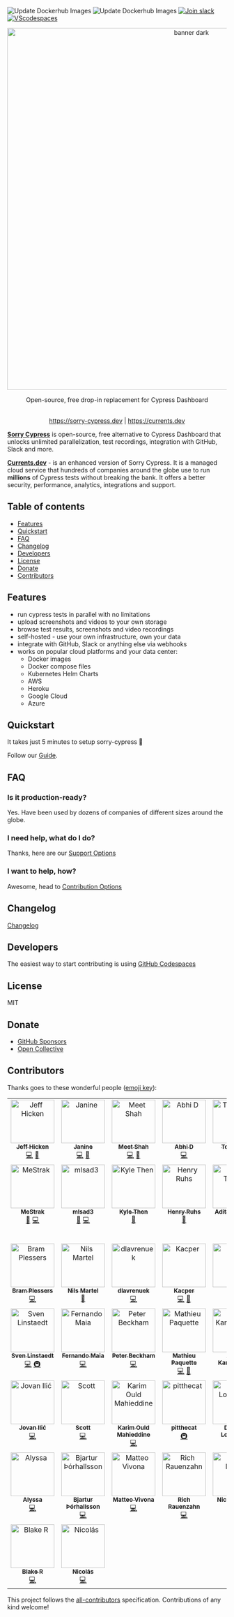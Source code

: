 ![Update Dockerhub Images](https://github.com/agoldis/sorry-cypress/workflows/Update%20Dockerhub%20Images/badge.svg?event=push)
![Update Dockerhub Images](https://github.com/agoldis/sorry-cypress/workflows/Lint%20and%20test/badge.svg)
<a href="https://join.slack.com/t/sorry-cypress/shared_invite/zt-eis1h6jl-tJELaD7q9UGEhMP8WHJOaw" target="_blank">![Join slack](https://img.shields.io/badge/join-slack-orange?logo=slack)<a/>
[![VScodespaces](https://img.shields.io/endpoint?url=https%3A%2F%2Faka.ms%2Fvso-badge)](https://docs.sorry-cypress.dev/development/development-guide#github-codespaces)

<div align="center">
<p align="center">
  <img width="830" alt="banner dark" src="https://user-images.githubusercontent.com/1637928/147379205-2fe4fb9d-49e6-4a2b-917b-2a28973d2a3a.png">
</p>

<div>Open-source, free drop-in replacement for Cypress Dashboard</div>
</div>

<br />
<p align="center">
  <a href="https://sorry-cypress.dev">https://sorry-cypress.dev</a> 
 | 
  <a href="https://currents.dev/?utm_source=github_readme">https://currents.dev</a>
</p>

**[Sorry Cypress](https://sorry-cypress.dev)** is open-source, free alternative to Cypress Dashboard that unlocks unlimited parallelization, test recordings, integration with GitHub, Slack and more.

**[Currents.dev](https://currents.dev/?utm_source=github_readme)** - is an enhanced version of Sorry Cypress. It is a managed cloud service that hundreds of companies around the globe use to run **millions** of Cypress tests without breaking the bank. It offers a better security, performance, analytics, integrations and support.



## Table of contents

- [Features](#features)
- [Quickstart](#quickstart)
- [FAQ](#faq)
- [Changelog](#changelog)
- [Developers](#developers)
- [License](#license)
- [Donate](#donate)
- [Contributors](#contributors)

## Features

- run cypress tests in parallel with no limitations
- upload screenshots and videos to your own storage
- browse test results, screenshots and video recordings
- self-hosted - use your own infrastructure, own your data
- integrate with GitHub, Slack or anything else via webhooks
- works on popular cloud platforms and your data center:
  - Docker images
  - Docker compose files
  - Kubernetes Helm Charts
  - AWS
  - Heroku
  - Google Cloud
  - Azure

## Quickstart

It takes just 5 minutes to setup sorry-cypress 🚀

Follow our [Guide](https://docs.sorry-cypress.dev/guide/get-started).

## FAQ

### Is it production-ready?

Yes. Have been used by dozens of companies of different sizes around the globe.

### I need help, what do I do?

Thanks, here are our [Support Options](https://docs.sorry-cypress.dev/support)

### I want to help, how?

Awesome, head to [Contribution Options](https://docs.sorry-cypress.dev/contributions)

## Changelog

[Changelog](https://docs.sorry-cypress.dev/development/changelog)

## Developers

The easiest way to start contributing is using [GitHub Codespaces](https://docs.sorry-cypress.dev/development/development-guide#github-codespaces)

## License

MIT

## Donate

- [GitHub Sponsors](https://github.com/sponsors/agoldis)
- [Open Collective](https://opencollective.com/sorry-cypress)

## Contributors

Thanks goes to these wonderful people ([emoji key](https://allcontributors.org/docs/en/emoji-key)):

<!-- ALL-CONTRIBUTORS-LIST:START - Do not remove or modify this section -->
<!-- prettier-ignore-start -->
<!-- markdownlint-disable -->
<table>
  <tbody>
    <tr>
      <td align="center" valign="top" width="14.28%"><a href="http://jeffhicken.com"><img src="https://avatars3.githubusercontent.com/u/5297942?v=4?s=100" width="100px;" alt="Jeff Hicken"/><br /><sub><b>Jeff Hicken</b></sub></a><br /><a href="https://github.com/sorry-cypress/sorry-cypress/commits?author=jhicken" title="Code">💻</a> <a href="#ideas-jhicken" title="Ideas, Planning, & Feedback">🤔</a></td>
      <td align="center" valign="top" width="14.28%"><a href="https://github.com/janineahn"><img src="https://avatars3.githubusercontent.com/u/15375744?v=4?s=100" width="100px;" alt="Janine"/><br /><sub><b>Janine</b></sub></a><br /><a href="https://github.com/sorry-cypress/sorry-cypress/commits?author=janineahn" title="Code">💻</a> <a href="https://github.com/sorry-cypress/sorry-cypress/commits?author=janineahn" title="Documentation">📖</a></td>
      <td align="center" valign="top" width="14.28%"><a href="https://github.com/xtroncode"><img src="https://avatars2.githubusercontent.com/u/3901381?v=4?s=100" width="100px;" alt="Meet Shah"/><br /><sub><b>Meet Shah</b></sub></a><br /><a href="https://github.com/sorry-cypress/sorry-cypress/commits?author=xtroncode" title="Code">💻</a> <a href="https://github.com/sorry-cypress/sorry-cypress/commits?author=xtroncode" title="Documentation">📖</a></td>
      <td align="center" valign="top" width="14.28%"><a href="https://github.com/abhidp"><img src="https://avatars0.githubusercontent.com/u/30851622?v=4?s=100" width="100px;" alt="Abhi D"/><br /><sub><b>Abhi D</b></sub></a><br /><a href="https://github.com/sorry-cypress/sorry-cypress/commits?author=abhidp" title="Code">💻</a></td>
      <td align="center" valign="top" width="14.28%"><a href="https://github.com/TomaszG"><img src="https://avatars0.githubusercontent.com/u/873114?v=4?s=100" width="100px;" alt="TomaszG"/><br /><sub><b>TomaszG</b></sub></a><br /><a href="https://github.com/sorry-cypress/sorry-cypress/commits?author=TomaszG" title="Code">💻</a> <a href="https://github.com/sorry-cypress/sorry-cypress/commits?author=TomaszG" title="Documentation">📖</a></td>
      <td align="center" valign="top" width="14.28%"><a href="https://www.linkedin.com/in/coreyshirk/"><img src="https://avatars1.githubusercontent.com/u/9434322?v=4?s=100" width="100px;" alt="Corey Shirk"/><br /><sub><b>Corey Shirk</b></sub></a><br /><a href="https://github.com/sorry-cypress/sorry-cypress/commits?author=coreyshirk" title="Documentation">📖</a></td>
      <td align="center" valign="top" width="14.28%"><a href="https://github.com/nickcox"><img src="https://avatars0.githubusercontent.com/u/135552?v=4?s=100" width="100px;" alt="nickcox"/><br /><sub><b>nickcox</b></sub></a><br /><a href="https://github.com/sorry-cypress/sorry-cypress/commits?author=nickcox" title="Documentation">📖</a></td>
    </tr>
    <tr>
      <td align="center" valign="top" width="14.28%"><a href="https://github.com/MeStrak"><img src="https://avatars3.githubusercontent.com/u/31989238?v=4?s=100" width="100px;" alt="MeStrak"/><br /><sub><b>MeStrak</b></sub></a><br /><a href="https://github.com/sorry-cypress/sorry-cypress/commits?author=MeStrak" title="Documentation">📖</a> <a href="https://github.com/sorry-cypress/sorry-cypress/commits?author=MeStrak" title="Code">💻</a></td>
      <td align="center" valign="top" width="14.28%"><a href="https://github.com/mlsad3"><img src="https://avatars2.githubusercontent.com/u/15711477?v=4?s=100" width="100px;" alt="mlsad3"/><br /><sub><b>mlsad3</b></sub></a><br /><a href="https://github.com/sorry-cypress/sorry-cypress/commits?author=mlsad3" title="Documentation">📖</a> <a href="https://github.com/sorry-cypress/sorry-cypress/commits?author=mlsad3" title="Code">💻</a></td>
      <td align="center" valign="top" width="14.28%"><a href="https://github.com/KyleThenTR"><img src="https://avatars3.githubusercontent.com/u/52414395?v=4?s=100" width="100px;" alt="Kyle Then"/><br /><sub><b>Kyle Then</b></sub></a><br /><a href="https://github.com/sorry-cypress/sorry-cypress/commits?author=KyleThenTR" title="Documentation">📖</a></td>
      <td align="center" valign="top" width="14.28%"><a href="https://redaxmedia.com"><img src="https://avatars3.githubusercontent.com/u/1835397?v=4?s=100" width="100px;" alt="Henry Ruhs"/><br /><sub><b>Henry Ruhs</b></sub></a><br /><a href="#ideas-redaxmedia" title="Ideas, Planning, & Feedback">🤔</a></td>
      <td align="center" valign="top" width="14.28%"><a href="https://github.com/adityatr"><img src="https://avatars0.githubusercontent.com/u/9066230?v=4?s=100" width="100px;" alt="Aditya Trivedi"/><br /><sub><b>Aditya Trivedi</b></sub></a><br /><a href="#content-adityatr" title="Content">🖋</a></td>
      <td align="center" valign="top" width="14.28%"><a href="https://github.com/StefanS-O"><img src="https://avatars2.githubusercontent.com/u/1253938?v=4?s=100" width="100px;" alt="Stefan Schulte-Ortbeck"/><br /><sub><b>Stefan Schulte-Ortbeck</b></sub></a><br /><a href="https://github.com/sorry-cypress/sorry-cypress/commits?author=StefanS-O" title="Code">💻</a> <a href="#example-StefanS-O" title="Examples">💡</a> <a href="https://github.com/sorry-cypress/sorry-cypress/commits?author=StefanS-O" title="Documentation">📖</a> <a href="#ideas-StefanS-O" title="Ideas, Planning, & Feedback">🤔</a></td>
      <td align="center" valign="top" width="14.28%"><a href="https://github.com/tico24"><img src="https://avatars2.githubusercontent.com/u/45351296?v=4?s=100" width="100px;" alt="Tim Collins"/><br /><sub><b>Tim Collins</b></sub></a><br /><a href="#content-tico24" title="Content">🖋</a> <a href="#example-tico24" title="Examples">💡</a></td>
    </tr>
    <tr>
      <td align="center" valign="top" width="14.28%"><a href="http://www.webdevotion.be"><img src="https://avatars3.githubusercontent.com/u/50583?v=4?s=100" width="100px;" alt="Bram Plessers"/><br /><sub><b>Bram Plessers</b></sub></a><br /><a href="https://github.com/sorry-cypress/sorry-cypress/commits?author=webdevotion" title="Code">💻</a></td>
      <td align="center" valign="top" width="14.28%"><a href="https://github.com/nilsmartel"><img src="https://avatars1.githubusercontent.com/u/28377948?v=4?s=100" width="100px;" alt="Nils Martel"/><br /><sub><b>Nils Martel</b></sub></a><br /><a href="https://github.com/sorry-cypress/sorry-cypress/commits?author=nilsmartel" title="Documentation">📖</a></td>
      <td align="center" valign="top" width="14.28%"><a href="https://github.com/dlavrenuek"><img src="https://avatars3.githubusercontent.com/u/20122620?v=4?s=100" width="100px;" alt="dlavrenuek"/><br /><sub><b>dlavrenuek</b></sub></a><br /><a href="https://github.com/sorry-cypress/sorry-cypress/commits?author=dlavrenuek" title="Code">💻</a></td>
      <td align="center" valign="top" width="14.28%"><a href="https://github.com/Upgreydd"><img src="https://avatars3.githubusercontent.com/u/579481?v=4?s=100" width="100px;" alt="Kacper"/><br /><sub><b>Kacper</b></sub></a><br /><a href="https://github.com/sorry-cypress/sorry-cypress/commits?author=Upgreydd" title="Code">💻</a> <a href="https://github.com/sorry-cypress/sorry-cypress/commits?author=Upgreydd" title="Documentation">📖</a></td>
      <td align="center" valign="top" width="14.28%"><a href="https://github.com/DeniDoman"><img src="https://avatars3.githubusercontent.com/u/3439929?v=4?s=100" width="100px;" alt="Denis"/><br /><sub><b>Denis</b></sub></a><br /><a href="https://github.com/sorry-cypress/sorry-cypress/commits?author=DeniDoman" title="Code">💻</a></td>
      <td align="center" valign="top" width="14.28%"><a href="http://lucasltinoco.github.io"><img src="https://avatars2.githubusercontent.com/u/42158644?v=4?s=100" width="100px;" alt="Lucas Tinoco"/><br /><sub><b>Lucas Tinoco</b></sub></a><br /><a href="https://github.com/sorry-cypress/sorry-cypress/commits?author=lucasltinoco" title="Documentation">📖</a></td>
      <td align="center" valign="top" width="14.28%"><a href="https://github.com/juanjopb"><img src="https://avatars3.githubusercontent.com/u/44626438?v=4?s=100" width="100px;" alt="JuanJose Perez"/><br /><sub><b>JuanJose Perez</b></sub></a><br /><a href="https://github.com/sorry-cypress/sorry-cypress/commits?author=juanjopb" title="Code">💻</a></td>
    </tr>
    <tr>
      <td align="center" valign="top" width="14.28%"><a href="https://github.com/slinstaedt"><img src="https://avatars1.githubusercontent.com/u/682090?v=4?s=100" width="100px;" alt="Sven Linstaedt"/><br /><sub><b>Sven Linstaedt</b></sub></a><br /><a href="https://github.com/sorry-cypress/sorry-cypress/commits?author=slinstaedt" title="Code">💻</a> <a href="#infra-slinstaedt" title="Infrastructure (Hosting, Build-Tools, etc)">🚇</a></td>
      <td align="center" valign="top" width="14.28%"><a href="https://github.com/fsmaia"><img src="https://avatars0.githubusercontent.com/u/968790?v=4?s=100" width="100px;" alt="Fernando Maia"/><br /><sub><b>Fernando Maia</b></sub></a><br /><a href="https://github.com/sorry-cypress/sorry-cypress/commits?author=fsmaia" title="Code">💻</a></td>
      <td align="center" valign="top" width="14.28%"><a href="https://github.com/pbeckham"><img src="https://avatars.githubusercontent.com/u/1321331?v=4?s=100" width="100px;" alt="Peter Beckham"/><br /><sub><b>Peter Beckham</b></sub></a><br /><a href="https://github.com/sorry-cypress/sorry-cypress/commits?author=pbeckham" title="Code">💻</a></td>
      <td align="center" valign="top" width="14.28%"><a href="https://www.linkedin.com/in/mathpaquette/"><img src="https://avatars.githubusercontent.com/u/4358455?v=4?s=100" width="100px;" alt="Mathieu Paquette"/><br /><sub><b>Mathieu Paquette</b></sub></a><br /><a href="https://github.com/sorry-cypress/sorry-cypress/commits?author=mathpaquette" title="Code">💻</a> <a href="https://github.com/sorry-cypress/sorry-cypress/commits?author=mathpaquette" title="Documentation">📖</a></td>
      <td align="center" valign="top" width="14.28%"><a href="https://github.com/anishkargaonkar"><img src="https://avatars.githubusercontent.com/u/32673168?v=4?s=100" width="100px;" alt="Anish Kargaonkar"/><br /><sub><b>Anish Kargaonkar</b></sub></a><br /><a href="https://github.com/sorry-cypress/sorry-cypress/commits?author=anishkargaonkar" title="Code">💻</a></td>
      <td align="center" valign="top" width="14.28%"><a href="http://www.serial-experiments.com"><img src="https://avatars.githubusercontent.com/u/1116482?v=4?s=100" width="100px;" alt="Bart Riepe"/><br /><sub><b>Bart Riepe</b></sub></a><br /><a href="https://github.com/sorry-cypress/sorry-cypress/commits?author=Aeolun" title="Code">💻</a></td>
      <td align="center" valign="top" width="14.28%"><a href="https://github.com/ImanMahmoudinasab"><img src="https://avatars.githubusercontent.com/u/5295554?v=4?s=100" width="100px;" alt="Iman Mahmoudinasab"/><br /><sub><b>Iman Mahmoudinasab</b></sub></a><br /><a href="https://github.com/sorry-cypress/sorry-cypress/commits?author=ImanMahmoudinasab" title="Code">💻</a></td>
    </tr>
    <tr>
      <td align="center" valign="top" width="14.28%"><a href="http://jovanilic.com"><img src="https://avatars.githubusercontent.com/u/15846154?v=4?s=100" width="100px;" alt="Jovan Ilić"/><br /><sub><b>Jovan Ilić</b></sub></a><br /><a href="https://github.com/sorry-cypress/sorry-cypress/commits?author=Zaista" title="Code">💻</a></td>
      <td align="center" valign="top" width="14.28%"><a href="http://www.scottux.com"><img src="https://avatars.githubusercontent.com/u/135884?v=4?s=100" width="100px;" alt="Scott"/><br /><sub><b>Scott</b></sub></a><br /><a href="https://github.com/sorry-cypress/sorry-cypress/commits?author=scottux" title="Code">💻</a></td>
      <td align="center" valign="top" width="14.28%"><a href="https://www.karimould.dev/"><img src="https://avatars.githubusercontent.com/u/18060129?v=4?s=100" width="100px;" alt="Karim Ould Mahieddine"/><br /><sub><b>Karim Ould Mahieddine</b></sub></a><br /><a href="https://github.com/sorry-cypress/sorry-cypress/commits?author=karimould" title="Code">💻</a></td>
      <td align="center" valign="top" width="14.28%"><a href="https://github.com/pitthecat"><img src="https://avatars.githubusercontent.com/u/28391645?v=4?s=100" width="100px;" alt="pitthecat"/><br /><sub><b>pitthecat</b></sub></a><br /><a href="#infra-pitthecat" title="Infrastructure (Hosting, Build-Tools, etc)">🚇</a></td>
      <td align="center" valign="top" width="14.28%"><a href="https://github.com/nijine"><img src="https://avatars.githubusercontent.com/u/37587636?v=4?s=100" width="100px;" alt="Dmitriy Loshakov"/><br /><sub><b>Dmitriy Loshakov</b></sub></a><br /><a href="https://github.com/sorry-cypress/sorry-cypress/commits?author=nijine" title="Code">💻</a></td>
      <td align="center" valign="top" width="14.28%"><a href="https://github.com/Hackatosh"><img src="https://avatars.githubusercontent.com/u/37976573?v=4?s=100" width="100px;" alt="Edouard Benauw"/><br /><sub><b>Edouard Benauw</b></sub></a><br /><a href="https://github.com/sorry-cypress/sorry-cypress/commits?author=Hackatosh" title="Code">💻</a></td>
      <td align="center" valign="top" width="14.28%"><a href="https://github.com/joaoduartepinto"><img src="https://avatars.githubusercontent.com/u/82733395?v=4?s=100" width="100px;" alt="joaoduartepinto"/><br /><sub><b>joaoduartepinto</b></sub></a><br /><a href="https://github.com/sorry-cypress/sorry-cypress/commits?author=joaoduartepinto" title="Code">💻</a></td>
    </tr>
    <tr>
      <td align="center" valign="top" width="14.28%"><a href="https://github.com/alyssa-glean"><img src="https://avatars.githubusercontent.com/u/57534485?v=4?s=100" width="100px;" alt="Alyssa"/><br /><sub><b>Alyssa</b></sub></a><br /><a href="https://github.com/sorry-cypress/sorry-cypress/commits?author=alyssa-glean" title="Code">💻</a></td>
      <td align="center" valign="top" width="14.28%"><a href="https://github.com/bjartur20"><img src="https://avatars.githubusercontent.com/u/1508187?v=4?s=100" width="100px;" alt="Bjartur Þórhallsson"/><br /><sub><b>Bjartur Þórhallsson</b></sub></a><br /><a href="https://github.com/sorry-cypress/sorry-cypress/commits?author=bjartur20" title="Code">💻</a></td>
      <td align="center" valign="top" width="14.28%"><a href="http://matteovivona.it"><img src="https://avatars.githubusercontent.com/u/6388707?v=4?s=100" width="100px;" alt="Matteo Vivona"/><br /><sub><b>Matteo Vivona</b></sub></a><br /><a href="https://github.com/sorry-cypress/sorry-cypress/commits?author=tehKapa" title="Code">💻</a></td>
      <td align="center" valign="top" width="14.28%"><a href="https://github.com/rrauenza"><img src="https://avatars.githubusercontent.com/u/1376251?v=4?s=100" width="100px;" alt="Rich Rauenzahn"/><br /><sub><b>Rich Rauenzahn</b></sub></a><br /><a href="https://github.com/sorry-cypress/sorry-cypress/commits?author=rrauenza" title="Code">💻</a></td>
      <td align="center" valign="top" width="14.28%"><a href="https://solidnerd.dev"><img src="https://avatars.githubusercontent.com/u/886383?v=4?s=100" width="100px;" alt="Niclas Mietz"/><br /><sub><b>Niclas Mietz</b></sub></a><br /><a href="#infra-solidnerd" title="Infrastructure (Hosting, Build-Tools, etc)">🚇</a></td>
      <td align="center" valign="top" width="14.28%"><a href="http://speanet.info"><img src="https://avatars.githubusercontent.com/u/495017?v=4?s=100" width="100px;" alt="Martin Parsiegla"/><br /><sub><b>Martin Parsiegla</b></sub></a><br /><a href="https://github.com/sorry-cypress/sorry-cypress/commits?author=Spea" title="Code">💻</a></td>
      <td align="center" valign="top" width="14.28%"><a href="https://github.com/amit-o"><img src="https://avatars.githubusercontent.com/u/21155198?v=4?s=100" width="100px;" alt="Amit Oren"/><br /><sub><b>Amit Oren</b></sub></a><br /><a href="https://github.com/sorry-cypress/sorry-cypress/commits?author=amit-o" title="Code">💻</a></td>
    </tr>
    <tr>
      <td align="center" valign="top" width="14.28%"><a href="https://www.linkedin.com/in/blakeromano/"><img src="https://avatars.githubusercontent.com/u/85771645?v=4?s=100" width="100px;" alt="Blake R"/><br /><sub><b>Blake R</b></sub></a><br /><a href="https://github.com/sorry-cypress/sorry-cypress/commits?author=blakeromano" title="Code">💻</a></td>
      <td align="center" valign="top" width="14.28%"><a href="https://github.com/nmengual"><img src="https://avatars.githubusercontent.com/u/1969394?v=4?s=100" width="100px;" alt="Nicolás"/><br /><sub><b>Nicolás</b></sub></a><br /><a href="https://github.com/sorry-cypress/sorry-cypress/commits?author=nmengual" title="Code">💻</a></td>
    </tr>
  </tbody>
</table>

<!-- markdownlint-restore -->
<!-- prettier-ignore-end -->

<!-- ALL-CONTRIBUTORS-LIST:END -->

This project follows the [all-contributors](https://github.com/all-contributors/all-contributors) specification. Contributions of any kind welcome!
